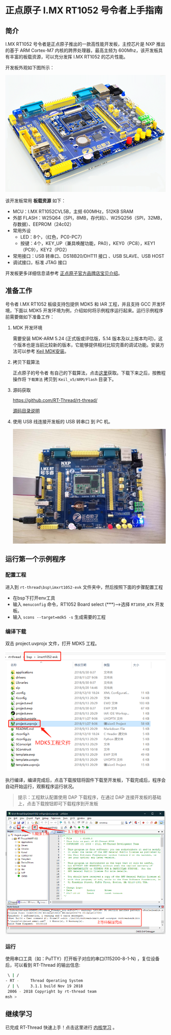 # 正点原子 I.MX RT1052 号令者上手指南

## 简介

I.MX RT1052 号令者是正点原子推出的一款高性能开发板，主控芯片是 NXP 推出的基于 ARM Cortex-M7 内核的跨界处理器，最高主频为 600Mhz，该开发板具有丰富的板载资源，可以充分发挥 I.MX RT1052 的芯片性能。

开发板外观如下图所示：

![board](figures/board.png)

该开发板常用 **板载资源** 如下：

- MCU：I.MX RT1052CVL5B，主频 600MHz，512KB SRAM
- 外部 FLASH：W25Q64（SPI，8MB，存代码）、W25Q256（SPI，32MB，存数据）、EEPROM（24c02）
- 常用外设
    * LED：8个，（红色，PC0-PC7）
    * 按键：4个，KEY_UP（兼具唤醒功能，PA0），KEY0（PC8），KEY1（PC9），KEY2（PD2）
- 常用接口：USB 转串口、DS18B20/DHT11 接口 、USB SLAVE、USB HOST
- 调试接口，标准 JTAG 接口

开发板更多详细信息请参考 [正点原子官方品牌店宝贝介绍](https://eboard.taobao.com/index.htm)。

## 准备工作

号令者 I.MX RT1052 板级支持包提供 MDK5 和 IAR 工程，并且支持 GCC 开发环境，下面以 MDK5 开发环境为例，介绍如何将示例程序运行起来。运行示例程序前需要做如下准备工作：

 1. MDK 开发环境

     需要安装 MDK-ARM 5.24 (正式版或评估版，5.14 版本及以上版本均可)，这个版本也是当前比较新的版本，它能够提供相对比较完善的调试功能。安装方法可以参考 [Keil MDK安装](../keil/keil.md)。

 2. 拷贝下载算法

     正点原子的号令者 有自己的下载算法，点击[这里](http://www.openedv.com/thread-270579-1-1.html)获取。下载下来之后，按教程操作将 `下载算法` 拷贝到 `Keil_v5/ARM/Flash` 目录下。

 3. 源码获取

     <https://github.com/RT-Thread/rt-thread/>

     [源码目录说明](../src_code_introduction/rtthread_dir.md)

 4. 使用 USB 线连接开发板的 USB 转串口 到 PC 机。

     ![连接到 PC](figures/usb_pc.jpg)

## 运行第一个示例程序

### 配置工程

进入到 `rt-thread\bsp\imxrt1052-evk` 文件夹中，然后按照下面的步骤配置工程

- 在bsp下打开env工具
- 输入 `menuconfig` 命令，RT1052 Board select (***)-->选择 `RT1050_ATK` 开发板。
- 输入 `scons --target=mdk5 -s` 生成需要的工程

### 编译下载

双击 project.uvprojx 文件，打开 MDK5 工程。

![工程目录](figures/dir.jpg)

执行编译，编译完成后，点击下载按钮将固件下载至开发板，下载完成后，程序会自动开始运行，观察程序运行状况。

> 提示：工程默认配置使用 DAP 下载程序，在通过 DAP 连接开发板的基础上，点击下载按钮即可下载程序到开发板

![编译下载方法](figures/project.jpg)

### 运行

使用串口工具（如：PuTTY）打开板子对应的串口(115200-8-1-N) ，复位设备后，可以看到 RT-Thread 的输出信息:

```bash
 \ | /
- RT -     Thread Operating System
 / | \     3.1.1 build Nov 19 2018
 2006 - 2018 Copyright by rt-thread team
msh >
```

## 继续学习

已完成 RT-Thread 快速上手！点击这里进行 [内核学习](../../kernel/kernel-video.md) 。
